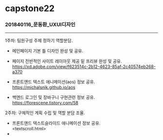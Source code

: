 # capstone22

### 201840116_문동환_UXUI디자인  

---  

1주차: 팀원구성 주제 정하기 역할분담.  
- 메인페이지 기본 틀 디자인 완성 및 공유.
- 페이지 전반적인 사이트 레이아웃 제공 밑 프리뷰 완성 및 공유.
<https://xd.adobe.com/view/f623514c-2b12-4623-85af-2c40574eb268-a370>

- 프론트앤드 텍스트 에니메이션(aos) 정보 공유.  
<https://michalsnik.github.io/aos>

- 백앤드 로그인 및 장바구니 구현관련 정보 공유.  
<https://florescene.tistory.com/58>

2주차: 구체적인 계획 수립 및 역할 분담 조율.
- 프론트앤드 텍스트슬라이드 애니메이션 정보 공유.  
<textscroll.html>
- 
